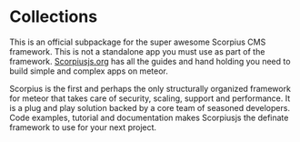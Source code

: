 # Collections
This is an official subpackage for the super awesome Scorpius CMS framework. This is not a standalone app you must use as part of the framework. 
[Scorpiusjs.org](http://Scorpiusjs.org) has all the guides and hand holding you need to build simple and complex apps on meteor. 

Scorpius is the first and perhaps the only structurally organized framework for meteor that takes care of security, scaling, support and performance. It is a plug and play solution backed by a core team of seasoned developers. Code examples, tutorial and documentation makes Scorpiusjs the definate framework to use for your next project.
